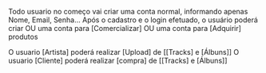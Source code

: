 Todo usuario no começo vai criar uma conta normal, informando apenas Nome, Email, Senha...
Após o cadastro e o login efetuado, o usuário poderá criar OU uma conta para [Comercializar] OU uma conta para [Adquirir] produtos

O usuario [Artista] poderá realizar [Upload] de [[Tracks] e [Álbuns]]
O usuario [Cliente] poderá realizar [compra] de [[Tracks] e [Álbuns]]